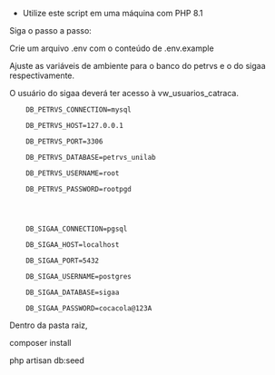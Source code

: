 - Utilize este script em uma máquina com PHP 8.1

Siga o passo a passo:


Crie um arquivo .env com o conteúdo de .env.example

Ajuste as variáveis de ambiente para o banco do petrvs e o do sigaa respectivamente.

O usuário do sigaa deverá ter acesso à vw_usuarios_catraca.

        DB_PETRVS_CONNECTION=mysql

        DB_PETRVS_HOST=127.0.0.1

        DB_PETRVS_PORT=3306

        DB_PETRVS_DATABASE=petrvs_unilab

        DB_PETRVS_USERNAME=root

        DB_PETRVS_PASSWORD=rootpgd




        DB_SIGAA_CONNECTION=pgsql

        DB_SIGAA_HOST=localhost

        DB_SIGAA_PORT=5432

        DB_SIGAA_USERNAME=postgres

        DB_SIGAA_DATABASE=sigaa

        DB_SIGAA_PASSWORD=cocacola@123A



Dentro da pasta raiz,

composer install

php artisan db:seed
